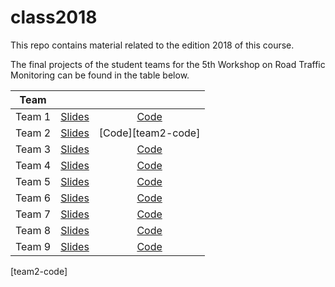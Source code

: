# class2018
This repo contains material related to the edition 2018 of this course.

The final projects of the student teams for the 5th Workshop on Road Traffic Monitoring can be found in the table below.

| Team     |                         |                      |
|----------|:-----------------------:|:--------------------:|
| Team 1   | [Slides][team1-slides]  | [Code][team1-code]   |
| Team 2   | [Slides][team2-slides]  | [Code][team2-code]   |
| Team 3   | [Slides][team3-slides]  | [Code][team3-code]   |
| Team 4   | [Slides][team4-slides]  | [Code][team4-code]   |
| Team 5   | [Slides][team5-slides]  | [Code][team5-code]   |
| Team 6   | [Slides][team6-slides]  | [Code][team6-code]   |
| Team 7   | [Slides][team7-slides]  | [Code][team7-code]   |
| Team 8   | [Slides][team8-slides]  | [Code][team8-code]   |
| Team 9   | [Slides][team9-slides]  | [Code][team9-code]   |


[team1-slides]: https://drive.google.com/open?id=10gGRAkTmED8FXuEFtYekMw7f72QMubzpMk8xuwhyKJQ
[team1-code]: https://github.com/mcv-m6-video/mcv-m6-2018-team1

[team2-slides]: https://docs.google.com/presentation/d/16Laa4aFNtYXyBeDqTTXi3pS4N0iIgKwo4eFrPv-wv84/edit?usp=sharing
[team2-code]

[team3-slides]: https://docs.google.com/presentation/d/1i6mCk7M9S2_9BwLvgRGfxXa3VOz3jPq9z2R4t725Me8/edit?usp=sharing
[team3-code]: https://github.com/mcv-m6-video/mcv-m6-2018-team3

[team4-slides]: https://docs.google.com/presentation/d/1RLCoJW9SHiOjKdJxT3kIpX3v3PezMB-gE16V0qnVvFE/edit?usp=sharing
[team4-code]: https://github.com/mcv-m6-video/mcv-m6-2018-team4

[team5-slides]: https://docs.google.com/presentation/d/1dXOx5vt7gLB2x5RGQoSf6x4vgLnUe5ye675ETp36JCo/edit?usp=sharing
[team5-code]: https://github.com/mcv-m6-video/mcv-m6-2018-team5

[team6-slides]: https://docs.google.com/presentation/d/1cTuS8FWgHuhoUesjBXL4naTedBy3lkAg0gWeuaF_pgo/edit?usp=sharing
[team6-code]: https://github.com/mcv-m6-video/mcv-m6-2018-team6

[team7-slides]: https://docs.google.com/presentation/d/1ADPmJzXzQae1tG8CEU9k5mmagYiHqYWEWogObFleBc0/edit?usp=sharing
[team7-code]: https://github.com/mcv-m6-video/mcv-m6-2018-team7

[team8-slides]: https://docs.google.com/presentation/d/1GgvD_Hnn-2GLvDzik_qr1JNEuMHfOUU9SbkHbf38tfo/
[team8-code]: https://github.com/mcv-m6-video/mcv-m6-2018-team8

[team9-slides]: https://docs.google.com/presentation/d/1XTjxj2qV_XuitkfQL0ZdJQsu-eehlLoTKeotdI-agRs/edit?usp=sharing
[team9-code]: https://github.com/mcv-m6-video/mcv-m6-2018-team9
